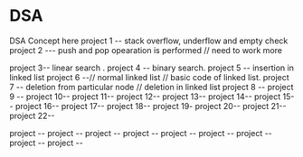 # DSA
DSA Concept here
project 1 -- stack overflow, underflow and empty check
project 2 --- push and pop opearation is performed // need to work more

project 3-- linear search .
project 4 -- binary search.
project 5 -- insertion in linked list 
project 6 --// normal linked list
            // basic code of linked list.
project 7 -- deletion from particular node
// deletion in linked list
project 8 --
project 9 --
project  10--
project  11--
project  12--
project  13--
project  14--
project  15--
project  16--
project  17--
project  18--
project  19-
project  20--
project  21--
project  22--

project  --
project  --
project  --
project  --
project  --
project  --
project  --
project  --
project  --
